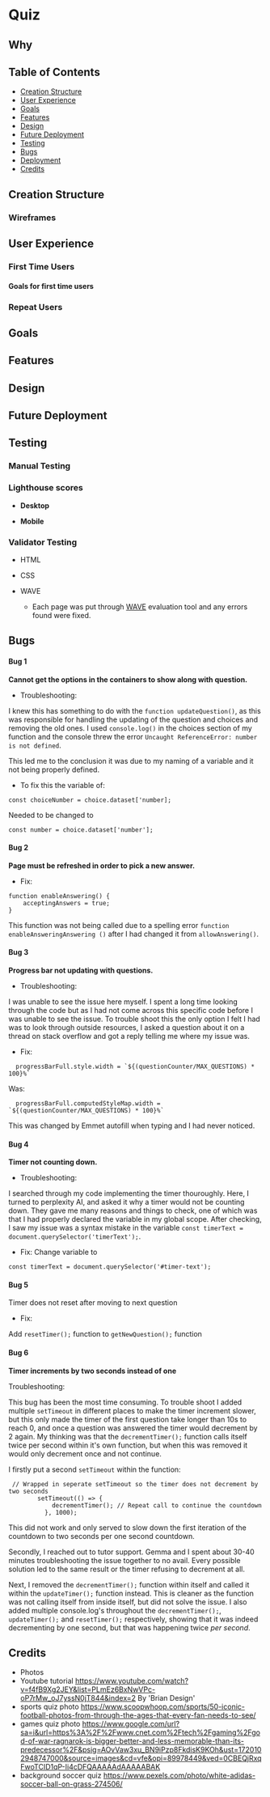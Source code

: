 # Quiz



## Why 


## Table of Contents

- [Creation Structure](#creation-structure)
- [User Experience](#user-experience)
- [Goals](#goals)
- [Features](#features)
- [Design](#design)
- [Future Deployment](#future-deployment)
- [Testing](#testing)
- [Bugs](#bugs)
- [Deployment](#deployment)
- [Credits](#credits)

## Creation Structure



### Wireframes

## User Experience

### First Time Users

#### Goals for first time users


### Repeat Users


## Goals

## Features


## Design






## Future Deployment

## Testing 

### Manual Testing


### Lighthouse scores
- **Desktop**


- **Mobile**


### Validator Testing 

- HTML
  
- CSS
  

- WAVE
  - Each page was put through [WAVE](https://wave.webaim.org/) evaluation tool and any errors found were fixed.

## Bugs
#### Bug 1 

**Cannot get the options in the containers to show along with question.**

- Troubleshooting:

I knew this has something to do with the ```function updateQuestion()```, as this was responsible for handling the updating of the question and choices and removing the old ones. I used  ```console.log()``` in the choices section of my function and the console threw the error ```Uncaught ReferenceError: number is not defined```.

This led me to the conclusion it was due to my naming of a variable and it not being properly defined.

- To fix this the variable of:

```
const choiceNumber = choice.dataset['number];
```

Needed to be changed to

```
const number = choice.dataset['number'];
```

#### Bug 2 

**Page must be refreshed in order to pick a new answer.**
- Fix:

``` 
function enableAnswering() {
    acceptingAnswers = true;
}
```
This function was not being called due to a spelling error ```function enableAnsweringAnswering ()``` after I had changed it from ```allowAnswering()```.

#### Bug 3

**Progress bar not updating with questions.**

- Troubleshooting:

I was unable to see the issue here myself. I spent a long time looking through the code but as I had not come across this specific code before I was unable to see the issue. To trouble shoot this the only option I felt I had was to look through outside resources, I asked a question about it on a thread on stack overflow and got a reply telling me where my issue was. 

- Fix:
```
  progressBarFull.style.width = `${(questionCounter/MAX_QUESTIONS) * 100}%`
  ```
Was:
  ```
    progressBarFull.computedStyleMap.width = `${(questionCounter/MAX_QUESTIONS) * 100}%`
  ```

This was changed by Emmet autofill when typing and I had never noticed. 

#### Bug 4 

**Timer not counting down.**

- Troubleshooting:

I searched through my code implementing the timer thouroughly. Here, I turned to perplexity AI, and asked it why a timer would not be counting down. They gave me many reasons and things to check, one of which was that I had properly declared the variable in my global scope. After checking, I saw my issue was a syntax mistake in the variable ```const timerText = document.querySelector('timerText');```.

- Fix: Change variable to
```
const timerText = document.querySelector('#timer-text');
```

#### Bug 5

Timer does not reset after moving to next question
- Fix: 

Add ```resetTimer();``` function to ```getNewQuestion();``` function

#### Bug 6

**Timer increments by two seconds instead of one**

Troubleshooting: 

This bug has been the most time consuming. To trouble shoot I added multiple ```setTimeout``` in different places to make the timer increment slower, but this only made the timer of the first question take longer than 10s to reach 0, and once a question was answered the timer would decrement by 2 again. My thinking was that the ```decrementTimer();``` function calls itself twice per second within it's own function, but when this was removed it would only decrement once and not continue. 

I firstly put a second ```setTimeout``` within the function: 
```
 // Wrapped in seperate setTimeout so the timer does not decrement by two seconds
        setTimeout(() => {
            decrementTimer(); // Repeat call to continue the countdown
          }, 1000);
```
This did not work and only served to slow down the first iteration of the countdown to two seconds per one second countdown.

Secondly, I reached out to tutor support. Gemma and I spent about 30-40 minutes troubleshooting the issue together to no avail. Every possible solution led to the same result or the timer refusing to decrement at all. 

Next, I removed the ```decrementTimer();``` function within itself and called it within the ```updateTimer();``` function instead. This is cleaner as the function was not calling itself from inside itself, but did not solve the issue. I also added multiple console.log's throughout the ```decrementTimer();```, ```updateTimer();``` and ```resetTimer();``` respectively, showing that it was indeed decrementing by one second, but that was happening twice *per second*.

## Credits
- Photos 
- Youtube tutorial https://www.youtube.com/watch?v=f4fB9Xg2JEY&list=PLmEz6BxNwVPc-oP7rMw_oJ7yssN0jT844&index=2 By 'Brian Design'
- sports quiz photo https://www.scoopwhoop.com/sports/50-iconic-football-photos-from-through-the-ages-that-every-fan-needs-to-see/
- games quiz photo https://www.google.com/url?sa=i&url=https%3A%2F%2Fwww.cnet.com%2Ftech%2Fgaming%2Fgod-of-war-ragnarok-is-bigger-better-and-less-memorable-than-its-predecessor%2F&psig=AOvVaw3xu_BN9iPzp8FkdisK9KOh&ust=1720102948747000&source=images&cd=vfe&opi=89978449&ved=0CBEQjRxqFwoTCID1qP-Ii4cDFQAAAAAdAAAAABAK
- background soccer quiz https://www.pexels.com/photo/white-adidas-soccer-ball-on-grass-274506/